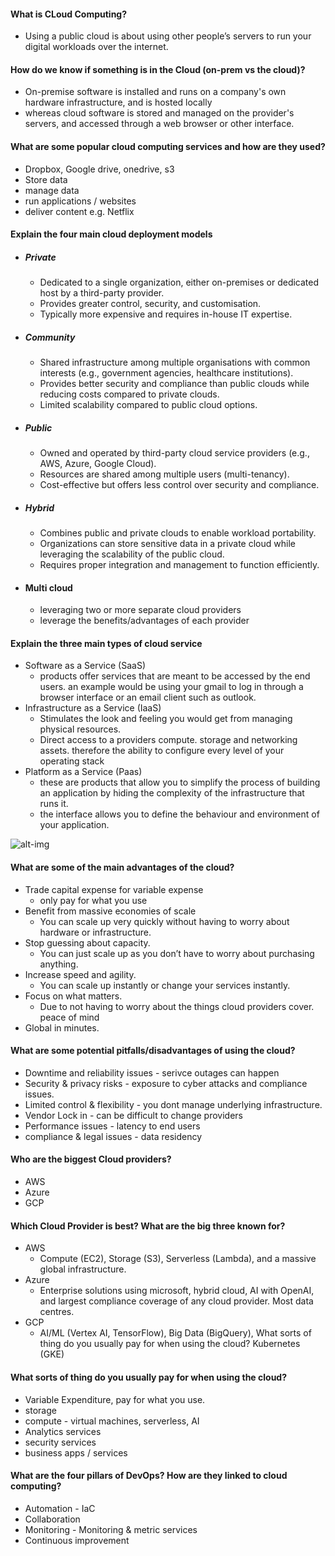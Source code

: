 #### What is CLoud Computing?
- Using a public cloud is about using other people’s servers to run your digital workloads over the internet. 
#### How do we know if something is in the Cloud (on-prem vs the cloud)?
- On-premise software is installed and runs on a company's own hardware infrastructure, and is hosted locally
- whereas cloud software is stored and managed on the provider's servers, and accessed through a web browser or other interface.
#### What are some popular cloud computing services and how are they used?
- Dropbox, Google drive, onedrive, s3 
- Store data 
- manage data 
- run applications / websites
- deliver content e.g. Netflix
#### Explain the four main cloud deployment models
- ##### Private
  - Dedicated to a single organization, either on-premises or dedicated host by a third-party provider.
  - Provides greater control, security, and customisation.
  - Typically more expensive and requires in-house IT expertise.
- ##### Community
  - Shared infrastructure among multiple organisations with common interests (e.g., government agencies, healthcare institutions).
  - Provides better security and compliance than public clouds while reducing costs compared to private clouds.
  - Limited scalability compared to public cloud options.
- ##### Public
  - Owned and operated by third-party cloud service providers (e.g., AWS, Azure, Google Cloud).
  - Resources are shared among multiple users (multi-tenancy).
  - Cost-effective but offers less control over security and compliance.
- ##### Hybrid 
  - Combines public and private clouds to enable workload portability.
  - Organizations can store sensitive data in a private cloud while leveraging the scalability of the public cloud.
  - Requires proper integration and management to function efficiently.
- #### Multi cloud 
  - leveraging two or more separate cloud providers
  - leverage the benefits/advantages of each provider

#### Explain the three main types of cloud service
- Software as a Service (SaaS)
  - products offer services that are meant to be accessed by the end users. an example would be using your gmail to log in through a browser interface or an email client such as outlook.
- Infrastructure as a Service (IaaS)
  - Stimulates the look and feeling you would get from managing physical resources. 
  - Direct access to a providers compute. storage and networking assets. therefore the ability to configure every level of your operating stack
- Platform as a Service (Paas)
  -  these are products that allow you to simplify the process of building an application by hiding the complexity of the infrastructure that runs it.
  -  the interface allows you to define the behaviour and environment of your application.

![alt-img](Pictures/CP-models.png) 



#### What are some of the main advantages of the cloud?
- Trade capital expense for variable expense 
  - only  pay for what you use
- Benefit from massive economies of scale
  - You can scale up very quickly without having to worry about hardware or infrastructure.
- Stop guessing about capacity.
  - You can just scale up as you don’t have to worry about purchasing anything.
- Increase speed and agility.
  - You can scale up instantly or change your services instantly.
- Focus on what matters.
  - Due to not having to worry about the things cloud providers cover. peace of mind
- Global in minutes.

#### What are some potential pitfalls/disadvantages of using the cloud?
- Downtime and reliability issues - serivce outages can happen 
- Security & privacy risks - exposure to cyber attacks and compliance issues. 
- Limited control & flexibility - you dont manage underlying infrastructure.
- Vendor Lock in - can be difficult to change providers
- Performance issues - latency to end users
- compliance & legal issues - data residency 

#### Who are the biggest Cloud providers?
- AWS
- Azure
- GCP

#### Which Cloud Provider is best? What are the big three known for?
- AWS
  -  Compute (EC2), Storage (S3), Serverless (Lambda), and a massive global infrastructure.
- Azure
  - Enterprise solutions using microsoft, hybrid cloud, AI with OpenAI, and largest compliance coverage of any cloud provider. Most data centres.
- GCP
  - AI/ML (Vertex AI, TensorFlow), Big Data (BigQuery), What sorts of thing do you usually pay for when using the cloud? Kubernetes (GKE)

#### What sorts of thing do you usually pay for when using the cloud? 
- Variable Expenditure, pay for what you use.
- storage 
- compute - virtual machines, serverless, AI 
- Analytics services
- security services 
- business apps / services

#### What are the four pillars of DevOps? How are they linked to cloud computing?
- Automation - IaC
- Collaboration 
- Monitoring - Monitoring & metric services
- Continuous improvement  
   